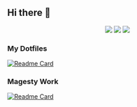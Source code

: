 ## Hi there 👋

<p align="center">
  <img src ="https://github-readme-stats.vercel.app/api?username=Mechetel&show_icons=true&count_private=true&hide_border=true&hide=issues,contribs&bg_color=FFFFFF00&theme=dark">
  <img src ="https://github-readme-stats.vercel.app/api/top-langs/?username=Mechetel&layout=compact&hide_border=true&langs_count=6&hide=jupyter%20notebook,tex,css,php&bg_color=FFFFFF00&theme=dark">
  <img src ="https://github-readme-streak-stats.herokuapp.com?user=Mechetel&hide_border=true&background=FFFFFF00&theme=dark#gh-dark-mode-only">
</p>

### My Dotfiles
[![Readme Card](https://github-readme-stats.vercel.app/api/pin/?username=Mechetel&repo=dotfiles&bg_color=FFFFFF00&hide_border=true&theme=dark)](https://github.com/Mechetel/dotfiles)
### Magesty Work
[![Readme Card](https://github-readme-stats.vercel.app/api/pin/?username=Mechetel&repo=dFace&bg_color=FFFFFF00&hide_border=true&theme=dark)](https://github.com/Mechetel/dFace)
